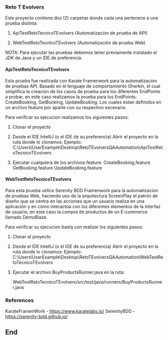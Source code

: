### Reto T Evolvers

Este proyecto contiene dos (2) carpetas donde cada una pertenece a una prueba distinta:
1. ApiTestRetoTecnicoTEvolvers (Automatización de prueba de API)

2. WebTestRetoTecnicoTEvolvers (Automatización de prueba Web)

NOTA: Para ejecutar las pruebas debemos tener previamente instalado el JDK de Java y un IDE de preferencia.

#### ApiTestRetoTecnicoTEvolvers

Esta prueba fue realizada con Karate Framenwork para la automatizacion de pruebas API. Basado en el lenguaje de comportamiento Gherkin, el cual simplifica la creacion de los casos de prueba para los diferentes EndPoints a probar, en este caso realizamos la prueba para los EndPoints: CreateBooking, GetBooking, UpdateBooking. Los cuales estan definidos en un archivo.feature por aparte con su respectivo escenario.

Para verificar su ejecucion realizamos los siguientes pasos:
1. Clonar el proyecto
2.  Desde el IDE IntelliJ (o el IDE de su preferencia) Abrir el proyecto en la ruta donde lo clonamos:
Ejemplo: C:\Users\UserExample\Desktop\RetoTEvolversQAAutomation\ApiTestRetoTecnicoTEvolvers

3. Ejecutar cualquiera de los archivos.feature: 
		CreateBooking,feature
		GetBooking.feature
		UpdateBooking.feature


#### WebTestRetoTecnicoTEvolvers

Para esta prueba utilice Serenity BDD Framenwork para la automatizacion de pruebas Web, haciendo uso de la arquitectura ScreenPlay el patrón de diseño que se centra en las acciones que un usuario realiza en una aplicación y en cómo interactúa con los diferentes elementos de la interfaz de usuario, en este caso la compra de productos de un E-commerce llamado DemoBlaze.

Para verificar su ejecucion basta con  realizar los siguientes pasos:

1. Clonar el proyecto
2.  Desde el IDE IntelliJ (o el IDE de su preferencia) Abrir el proyecto en la ruta donde lo clonamos:
Ejemplo: C:\Users\UserExample\Desktop\RetoTEvolversQAAutomation\WebTestRetoTecnicoTEvolvers

3. Ejecutar el archivo BuyProductsRunner.java en la ruta:

     WebTestRetoTecnicoTEvolvers/src/test/java/runners/BuyProductsRunner.java

### References

KarateFramenWork - https://www.karatelabs.io/
SerenityBDD - https://serenity-bdd.github.io/ 

## End
